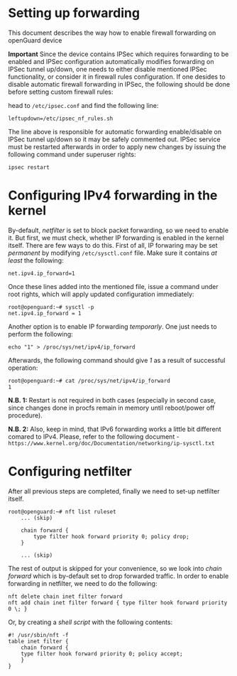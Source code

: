 Setting up forwarding
=====================

This document describes the way how to enable firewall forwarding on openGuard device

**Important**
Since the device contains IPSec which requires forwarding to be enabled and IPSec configuration
automatically modifies forwarding on IPSec tunnel up/down, one needs to either disable mentioned
IPSec functionality, or consider it in firewall rules configuration. If one desides to disable
automatic firewall forwarding in IPSec, the following should be done before setting custom 
firewall rules:

head to `/etc/ipsec.conf` and find the following line: 

```
leftupdown=/etc/ipsec_nf_rules.sh
```

The line above is responsible for automatic forwarding enable/disable on IPSec tunnel up/down so it
may be safely commented out. IPSec service must be restarted afterwards in order to apply
new changes by issuing the following command under superuser rights:

```
ipsec restart
```


Configuring IPv4 forwarding in the kernel
=========================================

By-default, *netfilter* is set to block packet forwarding, so we need to enable it. But first, we
must check, whether IP forwarding is enabled in the kernel itself. There are few ways to do this.
First of all, IP forwaring may be set *permanent* by modifying `/etc/sysctl.conf` file. Make sure
it contains *at least* the following:

```
net.ipv4.ip_forward=1
```

Once these lines added into the mentioned file, issue a command under root rights, which will apply
updated configuration immediately:

```
root@openguard:~# sysctl -p
net.ipv4.ip_forward = 1
```

Another option is to enable IP forwarding *temporarly*. One just needs to perform the following:

```
echo "1" > /proc/sys/net/ipv4/ip_forward
```

Afterwards, the following command should give *1* as a result of successful operation:

```
root@openguard:~# cat /proc/sys/net/ipv4/ip_forward
1
```

**N.B. 1:**
Restart is not required in both cases (especially in second case, since changes done in procfs remain
in memory until reboot/power off procedure).

**N.B. 2:**
Also, keep in mind, that IPv6 forwarding works a little bit different comared to IPv4. Please, refer
to the following document - `https://www.kernel.org/doc/Documentation/networking/ip-sysctl.txt`


Configuring netfilter
=====================

After all previous steps are completed, finally we need to set-up netfilter itself.

```
root@openguard:~# nft list ruleset
    ... (skip)

	chain forward {
		type filter hook forward priority 0; policy drop;
	}

    ... (skip)
```

The rest of output is skipped for your convenience, so we look into *chain forward* which is by-default set
to drop forwarded traffic. In order to enable forwarding in netfilter, we need to do the following:

```
nft delete chain inet filter forward
nft add chain inet filter forward { type filter hook forward priority 0 \; }
```

Or, by creating a *shell script* with the following contents:

```
#! /usr/sbin/nft -f
table inet filter {
    chain forward {
	type filter hook forward priority 0; policy accept;
    }
}
```


